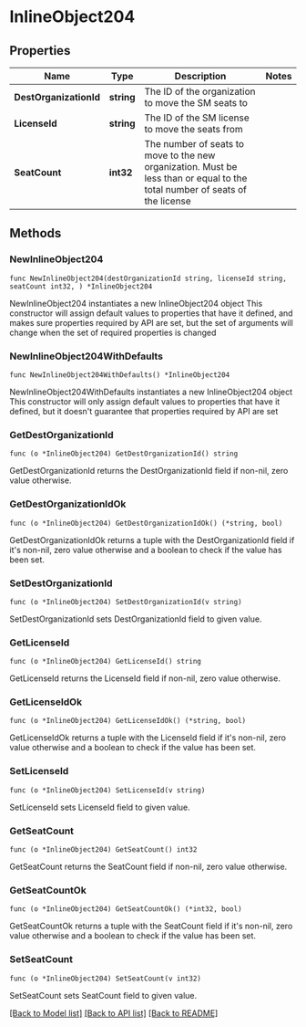 # InlineObject204

## Properties

Name | Type | Description | Notes
------------ | ------------- | ------------- | -------------
**DestOrganizationId** | **string** | The ID of the organization to move the SM seats to | 
**LicenseId** | **string** | The ID of the SM license to move the seats from | 
**SeatCount** | **int32** | The number of seats to move to the new organization. Must be less than or equal to the total number of seats of the license | 

## Methods

### NewInlineObject204

`func NewInlineObject204(destOrganizationId string, licenseId string, seatCount int32, ) *InlineObject204`

NewInlineObject204 instantiates a new InlineObject204 object
This constructor will assign default values to properties that have it defined,
and makes sure properties required by API are set, but the set of arguments
will change when the set of required properties is changed

### NewInlineObject204WithDefaults

`func NewInlineObject204WithDefaults() *InlineObject204`

NewInlineObject204WithDefaults instantiates a new InlineObject204 object
This constructor will only assign default values to properties that have it defined,
but it doesn't guarantee that properties required by API are set

### GetDestOrganizationId

`func (o *InlineObject204) GetDestOrganizationId() string`

GetDestOrganizationId returns the DestOrganizationId field if non-nil, zero value otherwise.

### GetDestOrganizationIdOk

`func (o *InlineObject204) GetDestOrganizationIdOk() (*string, bool)`

GetDestOrganizationIdOk returns a tuple with the DestOrganizationId field if it's non-nil, zero value otherwise
and a boolean to check if the value has been set.

### SetDestOrganizationId

`func (o *InlineObject204) SetDestOrganizationId(v string)`

SetDestOrganizationId sets DestOrganizationId field to given value.


### GetLicenseId

`func (o *InlineObject204) GetLicenseId() string`

GetLicenseId returns the LicenseId field if non-nil, zero value otherwise.

### GetLicenseIdOk

`func (o *InlineObject204) GetLicenseIdOk() (*string, bool)`

GetLicenseIdOk returns a tuple with the LicenseId field if it's non-nil, zero value otherwise
and a boolean to check if the value has been set.

### SetLicenseId

`func (o *InlineObject204) SetLicenseId(v string)`

SetLicenseId sets LicenseId field to given value.


### GetSeatCount

`func (o *InlineObject204) GetSeatCount() int32`

GetSeatCount returns the SeatCount field if non-nil, zero value otherwise.

### GetSeatCountOk

`func (o *InlineObject204) GetSeatCountOk() (*int32, bool)`

GetSeatCountOk returns a tuple with the SeatCount field if it's non-nil, zero value otherwise
and a boolean to check if the value has been set.

### SetSeatCount

`func (o *InlineObject204) SetSeatCount(v int32)`

SetSeatCount sets SeatCount field to given value.



[[Back to Model list]](../README.md#documentation-for-models) [[Back to API list]](../README.md#documentation-for-api-endpoints) [[Back to README]](../README.md)


